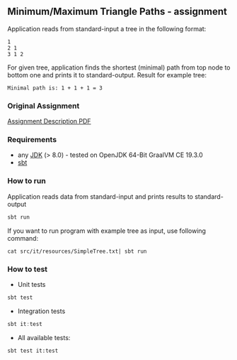 ## Minimum/Maximum Triangle Paths - assignment
Application reads from standard-input a tree in the following format:
```
1
2 1
3 1 2
```
For given tree, application finds the shortest (minimal) path from top node to bottom one and prints it to standard-output.
Result for example tree:
```
Minimal path is: 1 + 1 + 1 = 3
```

### Original Assignment

[Assignment Description PDF](assignment.pdf)

### Requirements

 * any [JDK](https://github.com/graalvm/graalvm-ce-builds/releases/tag/vm-20.1.0) (> 8.0) - tested on OpenJDK 64-Bit GraalVM CE 19.3.0 
 * [sbt](https://www.scala-sbt.org/download.html)
 
### How to run
Application reads data from standard-input and prints results to standard-output

```scala
sbt run
```

If you want to run program with example tree as input, use following command:
```
cat src/it/resources/SimpleTree.txt| sbt run
```

### How to test

* Unit tests
```scala
sbt test
```
* Integration tests
```scala
sbt it:test
```
* All available tests:
``````
sbt test it:test